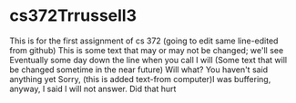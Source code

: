 cs372Trrussell3
===============

This is for the first assignment of cs 372 (going to edit same line-edited from
github) This is some text that may or may not be changed; we'll see Eventually
some day down the line when you call I will (Some text that will be changed
sometime in the near future) Will what? You haven't said anything yet Sorry,
(this is added text-from computer)I was buffering, anyway, I said I will not
answer. Did that hurt
